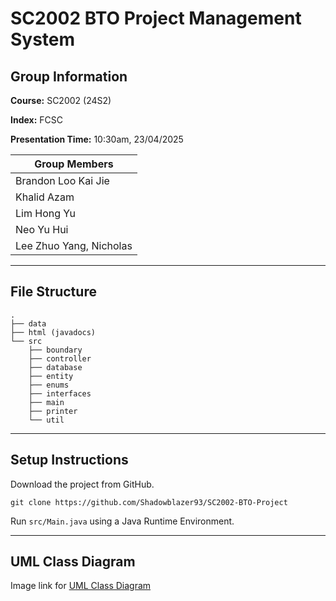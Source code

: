 # SC2002 BTO Project Management System

## Group Information
**Course:** SC2002 (24S2)

**Index:** FCSC

**Presentation Time:** 10:30am,  23/04/2025

| Group Members           |
| ----------------------- |
| Brandon Loo Kai Jie     |
| Khalid Azam             |
| Lim Hong Yu             |
| Neo Yu Hui              |
| Lee Zhuo Yang, Nicholas |
___
## File Structure
```
.
├── data
├── html (javadocs)
└── src
    ├── boundary
    ├── controller
    ├── database
    ├── entity
    ├── enums
    ├── interfaces
    ├── main
    ├── printer
    └── util
```
___
## Setup Instructions
Download the project from GitHub.

```shell
git clone https://github.com/Shadowblazer93/SC2002-BTO-Project
```
Run `src/Main.java` using a Java Runtime Environment.
___
## UML Class Diagram
Image link for [UML Class Diagram](https://i.imgur.com/L0mUMek.jpeg)
